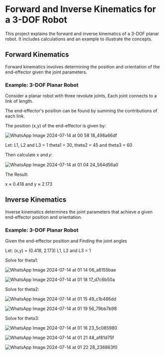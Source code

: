 # Forward and Inverse Kinematics for a 3-DOF Robot

This project explains the forward and inverse kinematics of a 3-DOF planar robot. It includes calculations and an example to illustrate the concepts.

## Forward Kinematics

Forward kinematics involves determining the position and orientation of the end-effector given the joint parameters.

### Example: 3-DOF Planar Robot

Consider a planar robot with three revolute joints, Each joint connects to a link of length.

The end-effector's position can be found by summing the contributions of each link.

The position (x,y) of the end-effector is given by:

![WhatsApp Image 2024-07-14 at 00 58 18_498a66df](https://github.com/user-attachments/assets/15b8d9be-36a0-49fc-9ad1-9daae7aa0b0b)

Let:
L1, L2 and L3 = 1
theta1 = 30, theta2 = 45 and theta3 = 60

Then calculate x and 𝑦:

![WhatsApp Image 2024-07-14 at 01 04 24_564d56a0](https://github.com/user-attachments/assets/adaaf3c1-b845-44f7-b3b0-7350e67c19af)

The Result:

x ≈ 0.418 and y ≈ 2.173

## Inverse Kinematics

Inverse kinematics determines the joint parameters that achieve a given end-effector position and orientation.

### Example: 3-DOF Planar Robot

Given the end-effector position and Finding the joint angles

Let:
(x,y) = (0.418, 2.173)
L1, L2 and L3 = 1

Solve for theta1:

![WhatsApp Image 2024-07-14 at 01 14 06_a8155bae](https://github.com/user-attachments/assets/7427b1e8-217c-4ad6-86c9-60763a5b887b)

![WhatsApp Image 2024-07-14 at 01 18 17_d7c6b50a](https://github.com/user-attachments/assets/64a08a1c-48e8-49cd-b385-702a37b94cac)

Solve for theta2:

![WhatsApp Image 2024-07-14 at 01 15 49_c1b486dd](https://github.com/user-attachments/assets/5b62f700-5d6e-48ad-8925-6ca2dcf611f8)

![WhatsApp Image 2024-07-14 at 01 19 56_79bb7b98](https://github.com/user-attachments/assets/8f2c6230-56c3-4167-89c8-5f6191d5b7f6)

Solve for theta3:

![WhatsApp Image 2024-07-14 at 01 16 23_5c085980](https://github.com/user-attachments/assets/b12deb96-aedd-430d-9630-279075d03ab0)

![WhatsApp Image 2024-07-14 at 01 21 48_af81d75f](https://github.com/user-attachments/assets/c268e14e-91f7-4764-8bdf-01571b7d6631)

![WhatsApp Image 2024-07-14 at 01 22 28_236863f0](https://github.com/user-attachments/assets/ae537639-245f-4b0d-97ed-f0170cbba463)


